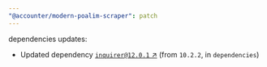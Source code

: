 ```yaml
---
"@accounter/modern-poalim-scraper": patch
---
```

dependencies updates:
  - Updated dependency [`inquirer@12.0.1` ↗︎](https://www.npmjs.com/package/inquirer/v/12.0.1) (from `10.2.2`, in `dependencies`)
